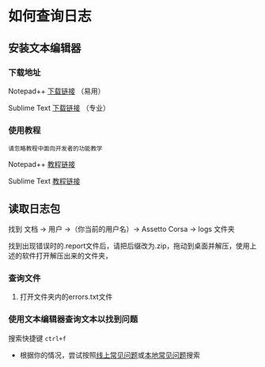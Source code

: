 # 如何查询日志


## 安装文本编辑器

### 下载地址

Notepad++ [下载链接](https://notepad-plus-plus.org/) （易用）

Sublime Text [下载链接](http://www.sublimetext.com/) （专业）

### 使用教程

`请忽略教程中面向开发者的功能教学`

Notepad++ [教程链接](http://www.myit66.com/4584.html)

Sublime Text [教程链接](https://www.jianshu.com/p/289bdda1fdff)


## 读取日志包

找到 文档 → 用户 →（你当前的用户名）→ Assetto Corsa → logs 文件夹

找到出现错误时的.report文件后，请把后缀改为.zip，拖动到桌面并解压，使用上述的软件打开解压出来的文件夹，

### 查询文件

1. 打开文件夹内的errors.txt文件

### 使用文本编辑器查询文本以找到问题

搜索快捷键 `ctrl+f`

- 根据你的情况，尝试按照[线上常见问题](#线上常见问题)或[本地常见问题](#本地常见问题)搜索





